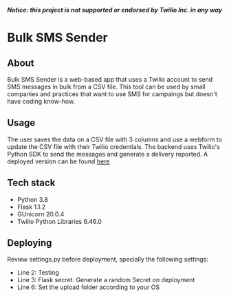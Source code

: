 ***Notice: this project is not supported or endorsed by Twilio Inc. in any way***

# Bulk SMS Sender

## About
Bulk SMS Sender is a web-based app that uses a Twilio account to send SMS messages in bulk from a CSV file. This tool can be used by small
companies and practices that want to use SMS for campaings but doesn't have coding know-how.

## Usage
The user saves the data on a CSV file with 3 columns and use a webform to update the CSV file with their Twilio credentials. The backend uses
Twilio's Python SDK to send the messages and generate a delivery reported. A deployed version can be found [here](https://www.batchsms.eu)

## Tech stack
- Python 3.8
- Flask 1.1.2
- GUnicorn 20.0.4
- Twilio Python Libraries 6.46.0

## Deploying
Review settings.py before deployment, specially the following settings:
- Line 2: Testing
- Line 3: Flask secret. Generate a random Secret on deployment
- Line 6: Set the upload folder according to your OS
